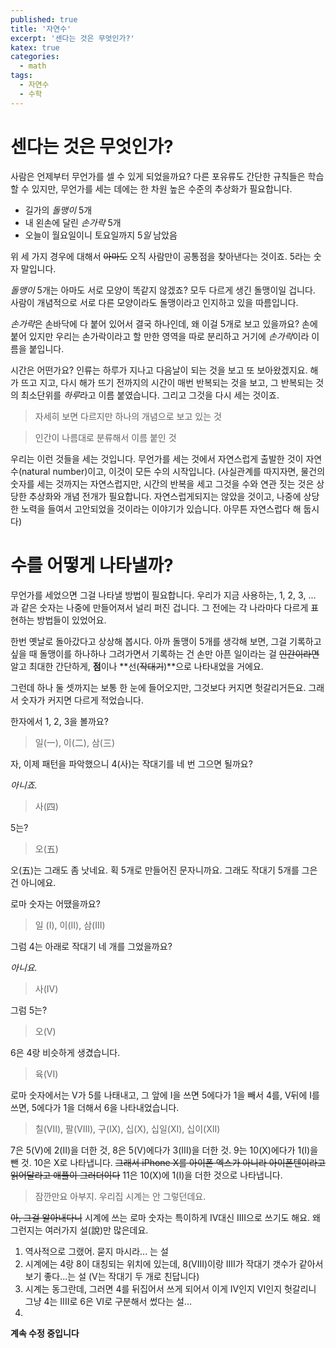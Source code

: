 ```yaml
---
published: true
title: '자연수'
excerpt: '센다는 것은 무엇인가?'
katex: true
categories:
  - math
tags:
  - 자연수
  - 수학
---
```


# 센다는 것은 무엇인가?

사람은 언제부터 무언가를 셀 수 있게 되었을까요? 다른 포유류도 간단한 규칙들은 학습할 수 있지만, 무언가를 세는 데에는 한 차원 높은 수준의 추상화가 필요합니다. 

- 길가의 *돌맹이* 5개
- 내 왼손에 달린 *손가락* 5개
- 오늘이 월요일이니 토요일까지 5*일* 남았음

위 세 가지 경우에 대해서 ~~아마도~~ 오직 사람만이 공통점을 찾아낸다는 것이죠. 5라는 숫자 말입니다. 

*돌맹이* 5개는 아마도 서로 모양이 똑같지 않겠죠? 모두 다르게 생긴 돌맹이일 겁니다. 사람이 개념적으로 서로 다른 모양이라도 돌맹이라고 인지하고 있을 따름입니다. 

*손가락*은 손바닥에 다 붙어 있어서 결국 하나인데, 왜 이걸 5개로 보고 있을까요? 손에 붙어 있지만 우리는 손가락이라고 할 만한 영역을 따로 분리하고 거기에 *손가락*이라 이름을 붙입니다. 

시간은 어떤가요? 인류는 하루가 지나고 다음날이 되는 것을 보고 또 보아왔겠지요. 해가 뜨고 지고, 다시 해가 뜨기 전까지의 시간이 매번 반복되는 것을 보고, 그 반복되는 것의 최소단위를 *하루*라고 이름 붙였습니다. 그리고 그것을 다시 세는 것이죠.  

> 자세히 보면 다르지만 하나의 개념으로 보고 있는 것

> 인간이 나름대로 분류해서 이름 붙인 것

우리는 이런 것들을 세는 것입니다. 무언가를 세는 것에서 자연스럽게 출발한 것이 자연수(natural number)이고, 이것이 모든 수의 시작입니다. (사실관계를 따지자면, 물건의 숫자를 세는 것까지는 자연스럽지만, 시간의 반복을 세고 그것을 수와 연관 짓는 것은 상당한 추상화와 개념 전개가 필요합니다. 자연스럽게되지는 않았을 것이고, 나중에 상당한 노력을 들여서 고안되었을 것이라는 이야기가 있습니다. 아무튼 자연스럽다 해 둡시다)

# 수를 어떻게 나타낼까?

무언가를 세었으면 그걸 나타낼 방법이 필요합니다. 우리가 지금 사용하는, 1, 2, 3, ... 과 같은 숫자는 나중에 만들어져서 널리 퍼진 겁니다. 그 전에는 각 나라마다 다르게 표현하는 방법들이 있었어요. 

한번 옛날로 돌아갔다고 상상해 봅시다. 아까 돌맹이 5개를 생각해 보면, 그걸 기록하고 싶을 때 돌맹이를 하나하나 그려가면서 기록하는 건 손만 아픈 일이라는 걸 ~~인간이라면~~ 알고 최대한 간단하게, **점**이나 **선(~~작대기~~)**으로 나타내었을 거에요.

그런데 하나 둘 셋까지는 보통 한 눈에 들어오지만, 그것보다 커지면 헛갈리거든요. 그래서 숫자가 커지면 다르게 적었습니다. 

한자에서 1, 2, 3을 볼까요?

> 일(一), 이(二), 삼(三)

자, 이제 패턴을 파악했으니 4(사)는 작대기를 네 번 그으면 될까요?

*아니죠.*

> 사(四)

5는?

> 오(五)

오(五)는 그래도 좀 낫네요. 획 5개로 만들어진 문자니까요. 그래도 작대기 5개를 그은 건 아니에요.

로마 숫자는 어땠을까요?

> 일 (I), 이(II), 삼(III)

그럼 4는 아래로 작대기 네 개를 그었을까요?

*아니요.*

> 사(IV)

그럼 5는?

> 오(V)

6은 4랑 비슷하게 생겼습니다.

> 육(VI)

로마 숫자에서는 V가 5를 나태내고, 그 앞에 I을 쓰면 5에다가 1을 빼서 4를, V뒤에 I를 쓰면, 5에다가 1을 더해서 6을 나타내었습니다. 

> 칠(VII), 팔(VIII), 구(IX), 십(X), 십일(XI), 십이(XII)

7은 5(V)에 2(II)을 더한 것, 8은 5(V)에다가 3(III)을 더한 것. 9는 10(X)에다가 1(I)을 뺀 것. 10은 X로 나타냅니다. ~~그래서 iPhone X를 아이폰 엑스가 아니라 아이폰텐이라고 읽어달라고 애플이 그러더이다~~ 11은 10(X)에 1(I)을 더한 것으로 나타냅니다.

> 잠깐만요 아부지. 우리집 시계는 안 그렇던데요.

~~아, 그걸 알아내다니~~  시계에 쓰는 로마 숫자는 특이하게 IV대신 IIII으로 쓰기도 해요. 왜 그런지는 여러가지 설(說)만 많은데요.

1.  역사적으로 그랬어. 묻지 마시라... 는 설
2. 시계에는 4랑 8이 대칭되는 위치에 있는데, 8(VIII)이랑 IIII가 작대기 갯수가 같아서 보기 좋다...는 설 (V는 작대기 두 개로 친답니다)
3. 시계는 동그란데, 그러면 4를 뒤집어서 쓰게 되어서 이게 IV인지 VI인지 헛갈리니 그냥 4는 IIII로 6은 VI로 구분해서 썼다는 설...
4. 

**계속 수정 중입니다**
<!--stackedit_data:
eyJoaXN0b3J5IjpbMTI4OTMyMDE1LC0xNzM2ODMyMjMsMzIyND
c3MTU1LDE2NDU5MDQwMDIsLTEyNjQ1NzIxNjMsMTI4ODExNzgz
OCwxODU3ODcxMjE1LC0yOTYwNzIzNywtMTg5MzEyMzc2NiwtMj
AzMzg2ODQwMV19
-->